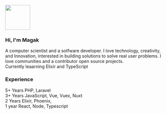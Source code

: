 <p align="left"><img src="https://magak.me/assets/images/Geek-logo.png" width="80">
  
### Hi, I'm Magak
A computer scientist and a sotfware developer. I love technology, creativity, and Innovation, interested in building solutions to solve real user problems. I love communities and a contributor open source projects.
<br>
Currently leaarning Elixir and TypeScript

### Experience

5+ Years PHP, Laravel <br>
3+ Years JavaScript, Vue, Vuex, Nuxt <br>
2 Years Elixir, Phoenix, <br>
1 year React, Node, Typescript <br>

